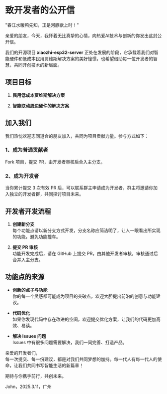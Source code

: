 # 致开发者的公开信

"春江水暖鸭先知，正是河豚欲上时！"

亲爱的朋友，今天，我怀着无比真挚的心情，向热爱AI技术与创新的你发出这封公开信。

我们的开源项目 **xiaozhi-esp32-server** 正处在发展的阶段，它承载着我们对智能硬件和低成本民用贾维斯解决方案的美好憧憬，也希望借助每一位开发者的智慧，共同开创技术的新局面。

## 项目目标

1. **民用低成本贾维斯解决方案**  

2. **智能联动周边硬件的解决方案**  

## 加入我们

我们热忱欢迎志同道合的朋友加入，共同为项目贡献力量。参与方式如下：

### 1、成为普通贡献者

Fork 项目，提交 PR，由开发者审核后合入主分支。

### 2、成为开发者

当你累计提交 3 次有效 PR 后，可以联系群主申请成为开发者，群主将邀请你加入独立的开发者群，共同探讨项目未来。

## 开发者开发流程

1. **创建新分支**  
   每个功能点请以新分支方式开发，分支名称应简洁明了，让人一眼看出所实现的功能，避免功能撞车。

2. **提交 PR 审核**  
   功能开发完成后，请在 GitHub 上提交 PR，由其他开发者审核，审核通过后合并入主分支。

## 功能点的来源

- **创新的点子与功能**  
  你的每一个灵感都可能成为项目的突破点，欢迎大胆提出前沿的创意与功能建议。

- **代码优化**  
  如果你发现代码中存在改进的空间，欢迎提交优化方案，让我们的代码更加高效、易读。

- **解决 Issues 问题**  
  Issues 中有很多问题需要解决，我们一同完善、打造产品。

亲爱的开发者们，  
每一次提交、每一份建议，都是对我们共同梦想的加持。每一代人有每一代人的使命，让我们共同书写智能生活的新篇章！

期待与你携手前行，共创未来。

John，2025.3.11，广州